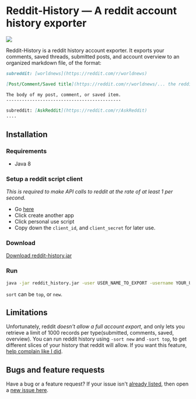 Reddit-History &mdash; A reddit account history exporter
========================================================
![](http://img.shields.io/version/0.0.2.png?color=green)

Reddit-History is a reddit history account exporter. It exports your comments, saved threads, submitted posts, and account overview to an organized markdown file, of the format:
```md
subreddit: [worldnews](https://reddit.com/r/worldnews)

[Post/Comment/Saved title](https://reddit.com/r/worldnews/... the reddit link)

The body of my post, comment, or saved item.
--------------------------------------------

subreddit: [AskReddit](https://reddit.com/r/AskReddit)
....
```

## Installation

### Requirements
- Java 8

### Setup a reddit script client

*This is required to make API calls to reddit at the rate of at least 1 per second.*

- Go [here](https://www.reddit.com/prefs/apps)
- Click create another app
- Click personal use script
- Copy down the `client_id`, and `client_secret` for later use.


### Download
[Download reddit-history.jar](https://github.com/tchoulihan/reddit-history/releases/download/0.0.2/reddit-history.jar)

### Run 

```sh
java -jar reddit_history.jar -user USER_NAME_TO_EXPORT -username YOUR_USERNAME -password YOUR_PASSWORD -client_id CLIENT_ID -client_secret CLIENT_SECRET -sort new
```
`sort` can be `top`, or `new`. 

## Limitations

Unfortunately, reddit *doesn't allow a full account export*, and only lets you retrieve a limit of 1000 records per type(submitted, comments, saved, overview). You can run reddit history using `-sort new` and `-sort top`, to get different slices of your history that reddit will allow. If you want this feature, [help complain like I did](https://github.com/reddit/reddit/issues/1680#issuecomment-243936909). 

## Bugs and feature requests
Have a bug or a feature request? If your issue isn't [already listed](https://github.com/tchoulihan/reddit-history/issues/), then open a [new issue here](https://github.com/tchoulihan/reddit-history/issues/new).
